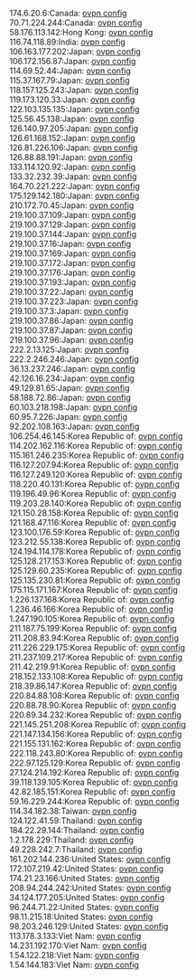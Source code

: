174.6.20.6:Canada: [ovpn config](vpn/174_6_20_6.ovpn)  
70.71.224.244:Canada: [ovpn config](vpn/70_71_224_244.ovpn)  
58.176.113.142:Hong Kong: [ovpn config](vpn/58_176_113_142.ovpn)  
116.74.118.89:India: [ovpn config](vpn/116_74_118_89.ovpn)  
106.163.177.202:Japan: [ovpn config](vpn/106_163_177_202.ovpn)  
106.172.156.87:Japan: [ovpn config](vpn/106_172_156_87.ovpn)  
114.69.52.44:Japan: [ovpn config](vpn/114_69_52_44.ovpn)  
115.37.167.79:Japan: [ovpn config](vpn/115_37_167_79.ovpn)  
118.157.125.243:Japan: [ovpn config](vpn/118_157_125_243.ovpn)  
119.173.120.33:Japan: [ovpn config](vpn/119_173_120_33.ovpn)  
122.103.135.135:Japan: [ovpn config](vpn/122_103_135_135.ovpn)  
125.56.45.138:Japan: [ovpn config](vpn/125_56_45_138.ovpn)  
126.140.97.205:Japan: [ovpn config](vpn/126_140_97_205.ovpn)  
126.61.168.152:Japan: [ovpn config](vpn/126_61_168_152.ovpn)  
126.81.226.106:Japan: [ovpn config](vpn/126_81_226_106.ovpn)  
126.88.88.191:Japan: [ovpn config](vpn/126_88_88_191.ovpn)  
133.114.120.92:Japan: [ovpn config](vpn/133_114_120_92.ovpn)  
133.32.232.39:Japan: [ovpn config](vpn/133_32_232_39.ovpn)  
164.70.221.222:Japan: [ovpn config](vpn/164_70_221_222.ovpn)  
175.129.142.180:Japan: [ovpn config](vpn/175_129_142_180.ovpn)  
210.172.70.45:Japan: [ovpn config](vpn/210_172_70_45.ovpn)  
219.100.37.109:Japan: [ovpn config](vpn/219_100_37_109.ovpn)  
219.100.37.129:Japan: [ovpn config](vpn/219_100_37_129.ovpn)  
219.100.37.144:Japan: [ovpn config](vpn/219_100_37_144.ovpn)  
219.100.37.16:Japan: [ovpn config](vpn/219_100_37_16.ovpn)  
219.100.37.169:Japan: [ovpn config](vpn/219_100_37_169.ovpn)  
219.100.37.172:Japan: [ovpn config](vpn/219_100_37_172.ovpn)  
219.100.37.176:Japan: [ovpn config](vpn/219_100_37_176.ovpn)  
219.100.37.193:Japan: [ovpn config](vpn/219_100_37_193.ovpn)  
219.100.37.22:Japan: [ovpn config](vpn/219_100_37_22.ovpn)  
219.100.37.223:Japan: [ovpn config](vpn/219_100_37_223.ovpn)  
219.100.37.3:Japan: [ovpn config](vpn/219_100_37_3.ovpn)  
219.100.37.86:Japan: [ovpn config](vpn/219_100_37_86.ovpn)  
219.100.37.87:Japan: [ovpn config](vpn/219_100_37_87.ovpn)  
219.100.37.96:Japan: [ovpn config](vpn/219_100_37_96.ovpn)  
222.2.13.125:Japan: [ovpn config](vpn/222_2_13_125.ovpn)  
222.2.246.246:Japan: [ovpn config](vpn/222_2_246_246.ovpn)  
36.13.237.246:Japan: [ovpn config](vpn/36_13_237_246.ovpn)  
42.126.16.234:Japan: [ovpn config](vpn/42_126_16_234.ovpn)  
49.129.81.65:Japan: [ovpn config](vpn/49_129_81_65.ovpn)  
58.188.72.86:Japan: [ovpn config](vpn/58_188_72_86.ovpn)  
60.103.218.198:Japan: [ovpn config](vpn/60_103_218_198.ovpn)  
60.95.7.226:Japan: [ovpn config](vpn/60_95_7_226.ovpn)  
92.202.108.163:Japan: [ovpn config](vpn/92_202_108_163.ovpn)  
106.254.46.145:Korea Republic of: [ovpn config](vpn/106_254_46_145.ovpn)  
114.202.162.116:Korea Republic of: [ovpn config](vpn/114_202_162_116.ovpn)  
115.161.246.235:Korea Republic of: [ovpn config](vpn/115_161_246_235.ovpn)  
116.127.207.94:Korea Republic of: [ovpn config](vpn/116_127_207_94.ovpn)  
116.127.249.120:Korea Republic of: [ovpn config](vpn/116_127_249_120.ovpn)  
118.220.40.131:Korea Republic of: [ovpn config](vpn/118_220_40_131.ovpn)  
119.196.49.96:Korea Republic of: [ovpn config](vpn/119_196_49_96.ovpn)  
119.203.28.140:Korea Republic of: [ovpn config](vpn/119_203_28_140.ovpn)  
121.150.28.158:Korea Republic of: [ovpn config](vpn/121_150_28_158.ovpn)  
121.168.47.116:Korea Republic of: [ovpn config](vpn/121_168_47_116.ovpn)  
123.100.176.59:Korea Republic of: [ovpn config](vpn/123_100_176_59.ovpn)  
123.212.55.138:Korea Republic of: [ovpn config](vpn/123_212_55_138.ovpn)  
124.194.114.178:Korea Republic of: [ovpn config](vpn/124_194_114_178.ovpn)  
125.128.217.153:Korea Republic of: [ovpn config](vpn/125_128_217_153.ovpn)  
125.129.60.235:Korea Republic of: [ovpn config](vpn/125_129_60_235.ovpn)  
125.135.230.81:Korea Republic of: [ovpn config](vpn/125_135_230_81.ovpn)  
175.115.171.167:Korea Republic of: [ovpn config](vpn/175_115_171_167.ovpn)  
1.226.137.168:Korea Republic of: [ovpn config](vpn/1_226_137_168.ovpn)  
1.236.46.166:Korea Republic of: [ovpn config](vpn/1_236_46_166.ovpn)  
1.247.190.105:Korea Republic of: [ovpn config](vpn/1_247_190_105.ovpn)  
211.187.75.199:Korea Republic of: [ovpn config](vpn/211_187_75_199.ovpn)  
211.208.83.94:Korea Republic of: [ovpn config](vpn/211_208_83_94.ovpn)  
211.226.229.175:Korea Republic of: [ovpn config](vpn/211_226_229_175.ovpn)  
211.237.109.217:Korea Republic of: [ovpn config](vpn/211_237_109_217.ovpn)  
211.42.219.91:Korea Republic of: [ovpn config](vpn/211_42_219_91.ovpn)  
218.152.133.108:Korea Republic of: [ovpn config](vpn/218_152_133_108.ovpn)  
218.39.86.147:Korea Republic of: [ovpn config](vpn/218_39_86_147.ovpn)  
220.84.88.108:Korea Republic of: [ovpn config](vpn/220_84_88_108.ovpn)  
220.88.78.90:Korea Republic of: [ovpn config](vpn/220_88_78_90.ovpn)  
220.89.34.232:Korea Republic of: [ovpn config](vpn/220_89_34_232.ovpn)  
221.145.251.208:Korea Republic of: [ovpn config](vpn/221_145_251_208.ovpn)  
221.147.134.156:Korea Republic of: [ovpn config](vpn/221_147_134_156.ovpn)  
221.155.131.162:Korea Republic of: [ovpn config](vpn/221_155_131_162.ovpn)  
222.118.243.80:Korea Republic of: [ovpn config](vpn/222_118_243_80.ovpn)  
222.97.125.129:Korea Republic of: [ovpn config](vpn/222_97_125_129.ovpn)  
27.124.214.192:Korea Republic of: [ovpn config](vpn/27_124_214_192.ovpn)  
39.118.139.105:Korea Republic of: [ovpn config](vpn/39_118_139_105.ovpn)  
42.82.185.151:Korea Republic of: [ovpn config](vpn/42_82_185_151.ovpn)  
59.16.229.244:Korea Republic of: [ovpn config](vpn/59_16_229_244.ovpn)  
114.34.182.38:Taiwan: [ovpn config](vpn/114_34_182_38.ovpn)  
124.122.41.59:Thailand: [ovpn config](vpn/124_122_41_59.ovpn)  
184.22.29.144:Thailand: [ovpn config](vpn/184_22_29_144.ovpn)  
1.2.178.229:Thailand: [ovpn config](vpn/1_2_178_229.ovpn)  
49.228.242.7:Thailand: [ovpn config](vpn/49_228_242_7.ovpn)  
161.202.144.236:United States: [ovpn config](vpn/161_202_144_236.ovpn)  
172.107.219.42:United States: [ovpn config](vpn/172_107_219_42.ovpn)  
174.21.23.166:United States: [ovpn config](vpn/174_21_23_166.ovpn)  
208.94.244.242:United States: [ovpn config](vpn/208_94_244_242.ovpn)  
34.124.177.205:United States: [ovpn config](vpn/34_124_177_205.ovpn)  
96.244.71.22:United States: [ovpn config](vpn/96_244_71_22.ovpn)  
98.11.215.18:United States: [ovpn config](vpn/98_11_215_18.ovpn)  
98.203.246.129:United States: [ovpn config](vpn/98_203_246_129.ovpn)  
113.178.3.133:Viet Nam: [ovpn config](vpn/113_178_3_133.ovpn)  
14.231.192.170:Viet Nam: [ovpn config](vpn/14_231_192_170.ovpn)  
1.54.122.218:Viet Nam: [ovpn config](vpn/1_54_122_218.ovpn)  
1.54.144.183:Viet Nam: [ovpn config](vpn/1_54_144_183.ovpn)  
